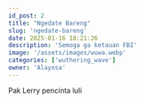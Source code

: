 ```yaml
---
id_post: 2
title: "Ngedate Bareng"
slug: 'ngedate-bareng'
date: 2025-01-16 18:21:26
description: 'Semoga ga ketauan FBI'
image: '/assets/images/wuwa.webp'
categories: ['wuthering_wave']
owner: 'Alayosa'
---
```

Pak Lerry pencinta luli
